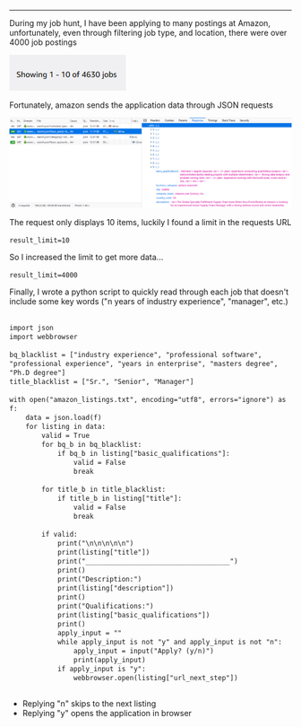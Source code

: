 
---
During my job hunt, I have been applying to many postings at Amazon, unfortunately, even through filtering job type, and location, there were over 4000 job postings

<img class="img-fluid" src="/static/images/amazonApplicationAutomation/number_of_jobs.png">

Fortunately, amazon sends the application data through JSON requests

<img class="img-fluid" src="/static/images/amazonApplicationAutomation/browser_network.png">

The request only displays 10 items, luckily I found a limit in the requests URL

```result_limit=10```

So I increased the limit to get more data...

```result_limit=4000```

Finally, I wrote a python script to quickly read through each job that doesn't include some key words ("n years of industry experience", "manager", etc.)


<pre>
<code>
import json
import webbrowser

bq_blacklist = ["industry experience", "professional software", "professional experience", "years in enterprise", "masters degree", "Ph.D degree"]
title_blacklist = ["Sr.", "Senior", "Manager"]

with open("amazon_listings.txt", encoding="utf8", errors="ignore") as f:
    data = json.load(f)
    for listing in data:
        valid = True
        for bq_b in bq_blacklist:
            if bq_b in listing["basic_qualifications"]:
                valid = False
                break

        for title_b in title_blacklist:
            if title_b in listing["title"]:
                valid = False
                break

        if valid:
            print("\n\n\n\n\n")
            print(listing["title"])
            print("____________________________________")
            print()
            print("Description:")
            print(listing["description"])
            print()
            print("Qualifications:")
            print(listing["basic_qualifications"])
            print()
            apply_input = ""
            while apply_input is not "y" and apply_input is not "n":
                apply_input = input("Apply? (y/n)")
                print(apply_input)
            if apply_input is "y":
                webbrowser.open(listing["url_next_step"])
</code>
</pre>

* Replying "n" skips to the next listing
* Replying "y" opens the application in browser
